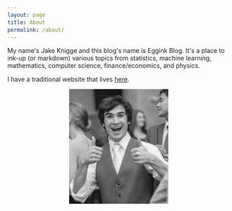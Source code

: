 ```yaml
---
layout: page
title: About
permalink: /about/
---
```

My name's Jake Knigge and this blog's name is Eggink Blog. It's a place to
ink-up (or markdown) various topics from statistics, machine learning,
mathematics, computer science, finance/economics, and physics.

I have a traditional website that lives [here][knigge-us].

<p align="center">
<img src="/assets/me.jpg" alt="drawing" style="width: 225px;"/>
</p>

[knigge-us]:   http://knigge.us
